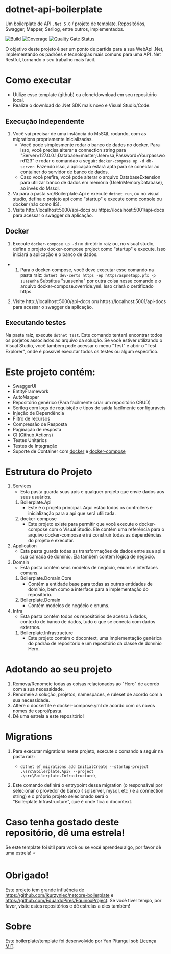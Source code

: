 # dotnet-api-boilerplate
Um boilerplate de API `.Net 5.0` / projeto de template. Repositórios, Swagger, Mapper, Serilog, entre outros, implementados.

[![Build](https://github.com/yanpitangui/dotnet-api-boilerplate/actions/workflows/build.yml/badge.svg)](https://github.com/yanpitangui/dotnet-api-boilerplate/actions/workflows/build.yml)
[![Coverage](https://sonarcloud.io/api/project_badges/measure?project=yanpitangui_dotnet-api-boilerplate&metric=coverage)](https://sonarcloud.io/dashboard?id=yanpitangui_dotnet-api-boilerplate)
[![Quality Gate Status](https://sonarcloud.io/api/project_badges/measure?project=yanpitangui_dotnet-api-boilerplate&metric=alert_status)](https://sonarcloud.io/dashboard?id=yanpitangui_dotnet-api-boilerplate)

O objetivo deste projeto é ser um ponto de partida para a sua WebApi .Net, implementando os padrões e tecnologias mais comuns para uma API .Net Restful, tornando o seu trabalho mais fácil.

# Como executar
- Utilize esse template (github) ou clone/download em seu repositório local.
- Realize o download do .Net SDK mais novo e Visual Studio/Code.

## Execução Independente
1. Você vai precisar de uma instância do MsSQL rodando, com as migrations propriamente inicializadas.
	- Você pode simplesmente rodar o banco de dados no docker. Para isso, você precisa alterar a connection string para "Server=127.0.0.1;Database=master;User=sa;Password=Yourpassword123” e rodar o comandao a seguir: ``docker-compose up -d db-server``. Fazendo isso, a aplicação estará apta para se conectar ao container do servidor de banco de dados.
	- Caso você prefira, você pode alterar o arquivo DatabaseExtension para utilizar banco de dados em memória (UseInMemoryDatabase), ao invés do Mssql.
2. Vá para a pasta src/Boilerplate.Api e execute ``dotnet run``, ou no visual studio, defina o projeto api como "startup" e execute como console ou docker (não como IIS).
3. Visite http://localhost:5000/api-docs ou https://localhost:5001/api-docs para acessar o swagger da aplicação.

## Docker
1. Execute ``docker-compose up -d`` no diretório raiz ou, no visual studio, defina o projeto docker-compose project como "startup" e execute. Isso iniciará a aplicação e o banco de dados.
 - 1. Para o docker-compose, você deve executar esse comando na pasta raiz: ``dotnet dev-certs https -ep https/aspnetapp.pfx -p suasenha``
		Substitua "suasenha" por outra coisa nesse comando e o arquivo docker-compose.override.yml.
Isso criará o certificado https.
2. Visite http://localhost:5000/api-docs oru https://localhost:5001/api-docs para acessar o swagger da aplicação.

## Executando testes
Na pasta raiz, execute ``dotnet test``. Este comando tentará encontrar todos os porjetos associados ao arquivo da solução.
Se você estiver utilizando o Visual Studio, você também pode acessar o menu "Test" e abrir o "Test Explorer", onde é possível executar todos os testes ou algum específico.

# Este projeto contém:
- SwaggerUI
- EntityFramework
- AutoMapper
- Repositório genérico (Para facilmente criar um repositório CRUD)
- Serilog com logs de requisição e tipos de saída facilmente configuráveis
- Injeção de Dependência
- Filtro de recursos
- Compressão de Resposta
- Paginação de resposta
- CI (Github Actions)
- Testes Unitários
- Testes de Integração
- Suporte de Container com [docker](src/Boilerplate.Api/dockerfile) e [docker-compose](docker-compose.yml)


# Estrutura do Projeto
1. Services
	- Esta pasta guarda suas apis e qualquer projeto que envie dados aos seus usuários.
	1. Boilerplate.Api
		- Este é o projeto principal. Aqui estão todos os controllers e inicialização para a api que será utilizada.
	2. docker-compose
		- Este projeto existe para permitir que você execute o docker-compose com o Visual Studio. Ele contém uma referência para o arquivo docker-compose e irá construir todas as dependências do projeto e executar.
2. Application
	- Esta pasta guarda todas as transformações de dados entre sua api e sua camada de domínio. Ela também contém lógica de negócio.
3. Domain
	- Esta pasta contém seus modelos de negócio, enums e interfaces comuns.
	1. Boilerplate.Domain.Core
		- Contém a entidade base para todas as outras entidades de domínio, bem como a interface para a implementação do repositório.
	1. Boilerplate.Domain
		- Contém modelos de negócio e enums.
4. Infra
	- Esta pasta contém todos os repositórios de acesso à dados, contexto de banco de dados, tudo o que se conecta com dados externos.
	1. Boilerplate.Infrastructure
		- Este projeto contém o dbcontext, uma implementação genérica do padrão de repositório e um repositório da classe de domínio Hero.


# Adotando ao seu projeto
1. Remova/Renomeie todas as coisas relacionados ao "Hero" de acordo com a sua necessidade.
2. Renomeie a solução, projetos, namespaces, e ruleset de acordo com a sua necessidade.
3. Altere o dockerfile e docker-compose.yml de acordo com os novos nomes de csproj/pasta.
3. Dê uma estrela a este repositório!

# Migrations
1. Para executar migrations neste projeto, execute o comando a seguir na pasta raiz: 
	- ``dotnet ef migrations add InitialCreate --startup-project .\src\Boilerplate.Api\ --project .\src\Boilerplate.Infrastructure\``

2. Este comando definirá o entrypoint dessa migration (o responsável por selecionar o provedor de banco { sqlserver, mysql, etc } e a connection string) e o próprio projeto selecionado será o "Boilerplate.Infrastructure", que é onde fica o dbcontext.

# Caso tenha gostado deste repositório, dê uma estrela!
Se este template foi útil para você ou se você aprendeu algo, por favor dê uma estrela! :star:

# Obrigado!
Este projeto tem grande influência de https://github.com/lkurzyniec/netcore-boilerplate e https://github.com/EduardoPires/EquinoxProject. Se você tiver tempo, por favor, visite estes repositórios e dê estrelas a eles também!

# Sobre
Este boilerplate/template foi desenvolvido por Yan Pitangui sob [Licença MIT](LICENSE).

